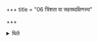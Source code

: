 +++
title = "06 त्रिंशता वा सहस्रदक्षिणस्य"

+++

<details><summary>थिते</summary>

त्रिंशता वा सहस्रदक्षिणस्य ६
</details>
